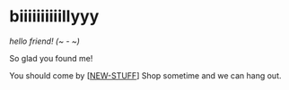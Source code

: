 # biiiiiiiiiillyyy

_hello friend! (~ - ~)_

So glad you found me!

You should come by [[NEW-STUFF]] Shop sometime and we can hang out.

[//begin]: # "Autogenerated link references for markdown compatibility"
[NEW-STUFF]: ../NEW-STUFF "NEW-STUFF"
[//end]: # "Autogenerated link references"